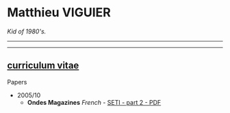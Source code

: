 # Matthieu VIGUIER

_Kid of 1980's._

---

---
[curriculum vitae](https://www.google.fr)
---

Papers
  - 2005/10
    - __Ondes Magazines__ _French_ - [SETI - part 2 - PDF](https://github.com/matDOTviguier/matdotviguier.github.io/blob/d24ae13f188dabba0ec6a0941e6ec96ed17251ef/docs/pdf/2005_10_Ondes_magazine-seti_2_de_2-min.pdf)

